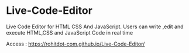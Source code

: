 # Live-Code-Editor
Live Code Editor for HTML CSS And JavaScript. Users can write ,edit and execute HTML,CSS and JavaScript Code in real time

Access : https://rohitdot-com.github.io/Live-Code-Editor/
